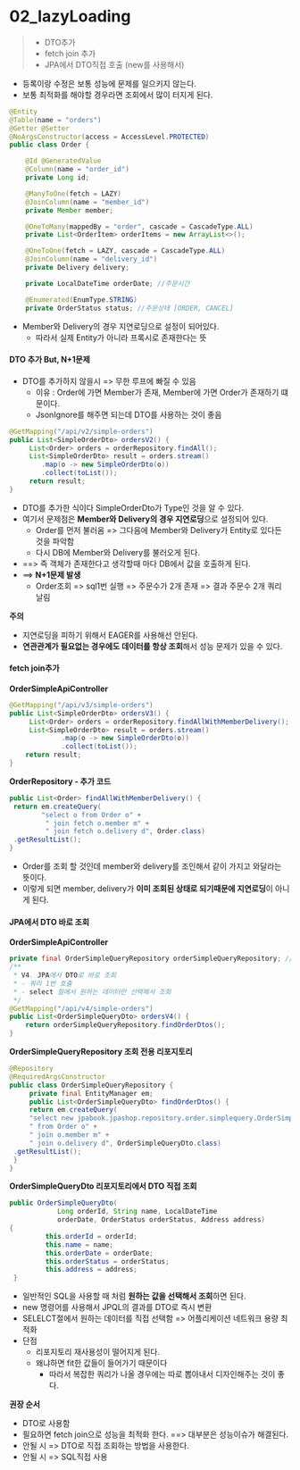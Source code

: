 # 02_lazyLoading

> - DTO추가
> - fetch join 추가
> - JPA에서 DTO직접 호출 (new를 사용해서)

- 등록이랑 수정은 보통 성능에 문제를 일으키지 않는다.
- 보통 최적화를 해야할 경우라면 조회에서 많이 터지게 된다.

```java
@Entity
@Table(name = "orders")
@Getter @Setter
@NoArgsConstructor(access = AccessLevel.PROTECTED)
public class Order {

    @Id @GeneratedValue
    @Column(name = "order_id")
    private Long id;

    @ManyToOne(fetch = LAZY)
    @JoinColumn(name = "member_id")
    private Member member;

    @OneToMany(mappedBy = "order", cascade = CascadeType.ALL)
    private List<OrderItem> orderItems = new ArrayList<>();

    @OneToOne(fetch = LAZY, cascade = CascadeType.ALL)
    @JoinColumn(name = "delivery_id")
    private Delivery delivery;

    private LocalDateTime orderDate; //주문시간

    @Enumerated(EnumType.STRING)
    private OrderStatus status; //주문상태 [ORDER, CANCEL]
```

- Member와 Delivery의 경우 지연로딩으로 설정이 되어있다.
  - 따라서 실제 Entity가 아니라 프록시로 존재한다는 뜻

#### DTO 추가 But, N+1문제

- DTO를 추가하지 않을시 => 무한 루프에 빠질 수 있음
  - 이유 : Order에 가면 Member가 존재, Member에 가면 Order가 존재하기 떄문이다.
  - JsonIgnore를 해주면 되는데 DTO를 사용하는 것이 좋음

```java
@GetMapping("/api/v2/simple-orders")
public List<SimpleOrderDto> ordersV2() {
     List<Order> orders = orderRepository.findAll();
     List<SimpleOrderDto> result = orders.stream()
     	.map(o -> new SimpleOrderDto(o))
     	.collect(toList());
     return result;
}
```

- DTO를 추가한 식이다 SimpleOrderDto가 Type인 것을 알 수 있다.
- 여기서 문제점은 **Member와 Delivery의 경우 지연로딩**으로 설정되어 있다.
  - Order를 먼저 불러옴 => 그다음에 Member와 Delivery가 Entity로 있다든 것을 파악함
  - 다시 DB에 Member와 Delivery를 불러오게 된다.
- ==> 즉 객체가 존재한다고 생각할때 마다 DB에서 값을 호출하게 된다.
- ==> **N+1문제 발생**
  - Order조회 => sql1번 실행 => 주문수가 2개 존재 => 결과 주문수 2개 쿼리 날림


**주의**

- 지연로딩을 피하기 위해서 EAGER를 사용해선 안된다.
- **연관관계가 필요없는 경우에도 데이터를 항상 조회**해서 성능 문제가 있을 수 있다.



#### fetch join추가

**OrderSimpleApiController**

```java
@GetMapping("/api/v3/simple-orders")
public List<SimpleOrderDto> ordersV3() {
     List<Order> orders = orderRepository.findAllWithMemberDelivery();
     List<SimpleOrderDto> result = orders.stream()
             .map(o -> new SimpleOrderDto(o))
             .collect(toList());
	return result;
} 
```

**OrderRepository - 추가 코드**

```java
public List<Order> findAllWithMemberDelivery() {
 return em.createQuery(
     	"select o from Order o" +
         " join fetch o.member m" +
         " join fetch o.delivery d", Order.class)
 .getResultList();
}
```

- Order를 조회 할 것인데 member와 delivery를 조인해서 같이 가지고 와달라는 뜻이다.
- 이렇게 되면 member, delivery가 **이미 조회된 상태로 되기때문에 지연로딩**이 아니게 된다.



#### JPA에서 DTO 바로 조회

**OrderSimpleApiController**

```java
private final OrderSimpleQueryRepository orderSimpleQueryRepository; //의존관계
/**
 * V4. JPA에서 DTO로 바로 조회
 * - 쿼리 1번 호출
 * - select 절에서 원하는 데이터만 선택해서 조회
 */
@GetMapping("/api/v4/simple-orders")
public List<OrderSimpleQueryDto> ordersV4() {
 	return orderSimpleQueryRepository.findOrderDtos();
}
```

**OrderSimpleQueryRepository 조회 전용 리포지토리**

```java
@Repository
@RequiredArgsConstructor
public class OrderSimpleQueryRepository {
     private final EntityManager em;
     public List<OrderSimpleQueryDto> findOrderDtos() {
     return em.createQuery(
     "select new jpabook.jpashop.repository.order.simplequery.OrderSimpleQueryDto(o.id, m.name, o.orderDate, o.status, d.address)" +
     " from Order o" +
     " join o.member m" +
     " join o.delivery d", OrderSimpleQueryDto.class)
 .getResultList();
 }
}
```

**OrderSimpleQueryDto 리포지토리에서 DTO 직접 조회**

```java
public OrderSimpleQueryDto(
    		Long orderId, String name, LocalDateTime 
			orderDate, OrderStatus orderStatus, Address address) 
{
         this.orderId = orderId;
         this.name = name;
         this.orderDate = orderDate;
         this.orderStatus = orderStatus;
         this.address = address;
 }
```

- 일반적인 SQL을 사용할 때 처럼 **원하는 값을 선택해서 조회**하면 된다.
- new 명령어를 사용해서 JPQL의 결과를 DTO로 즉시 변환
- SELELCT절에서 원하는 데이터를 직접 선택함 => 어플리케이션 네트워크 용량 최적화
- 단점
  - 리포지토리 재사용성이 떨어지게 된다.
  - 왜냐하면 fit한 값들이 들어가기 때문이다
    - 따라서 복잡한 쿼리가 나올 경우에는 따로 뽑아내서 디자인해주는 것이 좋다.

**권장 순서**

- DTO로 사용함
- 필요하면 fetch join으로 성능을 최적화 한다. ==> 대부분은 성능이슈가 해결된다.
- 안될 시 => DTO로 직접 조회하는 방법을 사용한다.
- 안될 시 => SQL직접 사용




















